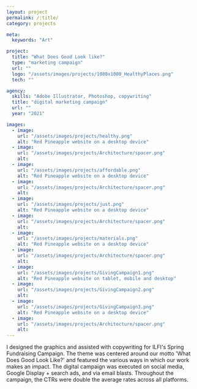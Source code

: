 ```yaml
---
layout: project
permalink: /:title/
category: projects

meta:
  keywords: "Art"

project:
  title: "What Does Good Look like?"
  type: "marketing campaign"
  url: ""
  logo: "/assets/images/projects/1080x1080_HealthyPlaces.png"
  tech: ""

agency:
  skills: "Adobe Illustrator, Photoshop, copywriting"
  title: "digital marketing campaign"
  url: ""
  year: "2021"

images:
  - image:
    url: "/assets/images/projects/healthy.png"
    alt: "Red Pineapple website on a desktop device"
  - image:
    url: "/assets/images/projects/Architecture/spacer.png"
    alt:   
  - image:
    url: "/assets/images/projects/affordable.png"
    alt: "Red Pineapple website on a desktop device"
  - image:
    url: "/assets/images/projects/Architecture/spacer.png"
    alt:         
  - image:
    url: "/assets/images/projects/just.png"
    alt: "Red Pineapple website on a desktop device"
  - image:
    url: "/assets/images/projects/Architecture/spacer.png"
    alt:         
  - image:
    url: "/assets/images/projects/materials.png"
    alt: "Red Pineapple website on a desktop device"
  - image:
    url: "/assets/images/projects/Architecture/spacer.png"
    alt:         
  - image:
    url: "/assets/images/projects/GivingCampaign1.png"
    alt: "Red Pineapple website on tablet, mobile and desktop"
  - image:
    url: "/assets/images/projects/GivingCampaign2.png"
    alt: 
  - image:
    url: "/assets/images/projects/GivingCampaign3.png"
    alt: "Red Pineapple website on a desktop device"
  - image:
    url: "/assets/images/projects/Architecture/spacer.png"
    alt:       
---
```

<p>I designed the graphics and assisted with copywriting for ILFI's Spring Fundraising Campaign. The theme was centered around our motto 'What Does Good Look Like?' and featured the various ways in which our work makes an impact. The digital campaign was executed on social media, Google Display + search ads, and via email blasts. Throughout the campaign, the CTRs were double the average rates across all platforms.</p>